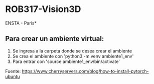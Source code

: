 # ROB317-Vision3D
ENSTA - Paris*

## Para crear un ambiente virtual:
1. Se ingresa a la carpeta donde se desea crear el ambiente
2. Se crea el ambiente con 'python3 -m venv ambiente1_env'
3. Para entrar con 'source ambiente1_env/bin/activate'

Fuente: https://www.cherryservers.com/blog/how-to-install-pytorch-ubuntu

